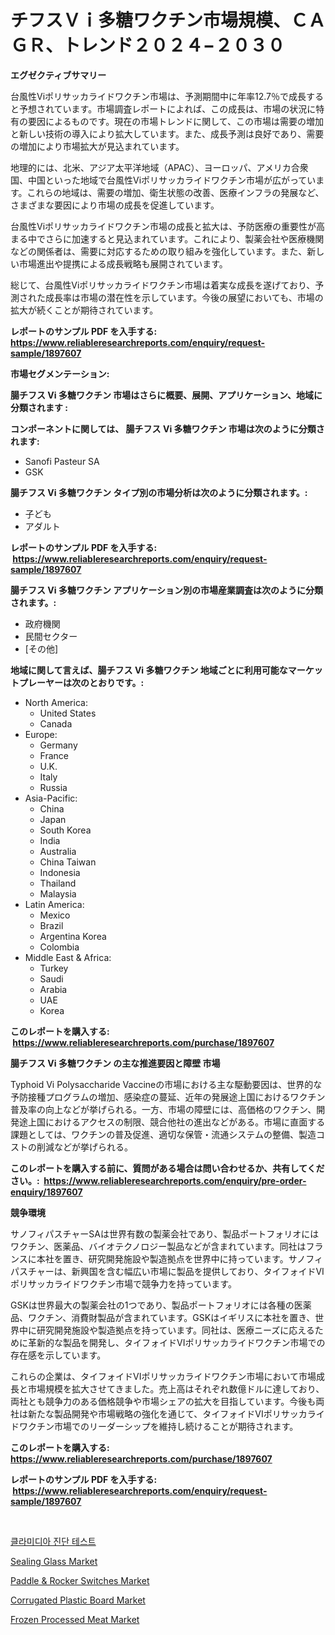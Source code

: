 <p><h1>チフスＶｉ多糖ワクチン市場規模、ＣＡＧＲ、トレンド２０２４−２０３０</h1></p><p><strong>エグゼクティブサマリー</strong></p>
<p><p>台風性Viポリサッカライドワクチン市場は、予測期間中に年率12.7％で成長すると予想されています。市場調査レポートによれば、この成長は、市場の状況に特有の要因によるものです。現在の市場トレンドに関して、この市場は需要の増加と新しい技術の導入により拡大しています。また、成長予測は良好であり、需要の増加により市場拡大が見込まれています。</p><p>地理的には、北米、アジア太平洋地域（APAC）、ヨーロッパ、アメリカ合衆国、中国といった地域で台風性Viポリサッカライドワクチン市場が広がっています。これらの地域は、需要の増加、衛生状態の改善、医療インフラの発展など、さまざまな要因により市場の成長を促進しています。</p><p>台風性Viポリサッカライドワクチン市場の成長と拡大は、予防医療の重要性が高まる中でさらに加速すると見込まれています。これにより、製薬会社や医療機関などの関係者は、需要に対応するための取り組みを強化しています。また、新しい市場進出や提携による成長戦略も展開されています。</p><p>総じて、台風性Viポリサッカライドワクチン市場は着実な成長を遂げており、予測された成長率は市場の潜在性を示しています。今後の展望においても、市場の拡大が続くことが期待されています。</p></p>
<p><strong>レポートのサンプル PDF を入手する: <a href="https://www.reliableresearchreports.com/enquiry/request-sample/1897607">https://www.reliableresearchreports.com/enquiry/request-sample/1897607</a></strong></p>
<p><strong>市場セグメンテーション:</strong></p>
<p><strong> 腸チフス Vi 多糖ワクチン 市場はさらに概要、展開、アプリケーション、地域に分類されます :</strong></p>
<p><strong>コンポーネントに関しては、 腸チフス Vi 多糖ワクチン 市場は次のように分類されます: &nbsp;</strong></p>
<p><ul><li>Sanofi Pasteur SA</li><li>GSK</li></ul></p>
<p><strong> 腸チフス Vi 多糖ワクチン タイプ別の市場分析は次のように分類されます。:</strong></p>
<p><ul><li>子ども</li><li>アダルト</li></ul></p>
<p><strong>レポートのサンプル PDF を入手する: &nbsp;<a href="https://www.reliableresearchreports.com/enquiry/request-sample/1897607">https://www.reliableresearchreports.com/enquiry/request-sample/1897607</a></strong></p>
<p><strong> 腸チフス Vi 多糖ワクチン アプリケーション別の市場産業調査は次のように分類されます。:</strong></p>
<p><ul><li>政府機関</li><li>民間セクター</li><li>[その他]</li></ul></p>
<p><strong>地域に関して言えば、腸チフス Vi 多糖ワクチン 地域ごとに利用可能なマーケットプレーヤーは次のとおりです。:</strong></p>
<p><ul>
    <li>
        North America:
        <ul>
            <li>United States</li>
            <li>Canada</li>
        </ul>
    </li>
    <li>
        Europe:
        <ul>
            <li>Germany</li>
            <li>France</li>
            <li>U.K.</li>
            <li>Italy</li>
            <li>Russia</li>
        </ul>
    </li>
    <li>
        Asia-Pacific:
        <ul>
            <li>China</li>
            <li>Japan</li>
            <li>South Korea</li>
            <li>India</li>
            <li>Australia</li>
            <li>China Taiwan</li>
            <li>Indonesia</li>
            <li>Thailand</li>
            <li>Malaysia</li>
        </ul>
    </li>
    <li>
        Latin America:
        <ul>
            <li>Mexico</li>
            <li>Brazil</li>
            <li>Argentina Korea</li>
            <li>Colombia</li>
        </ul>
    </li>
    <li>
        Middle East & Africa:
        <ul>
            <li>Turkey</li>
            <li>Saudi</li>
            <li>Arabia</li>
            <li>UAE</li>
            <li>Korea</li>
        </ul>
    </li>
    </ul></p>
<p><strong>このレポートを購入する: &nbsp;<a href="https://www.reliableresearchreports.com/purchase/1897607">https://www.reliableresearchreports.com/purchase/1897607</a></strong></p>
<p><strong>腸チフス Vi 多糖ワクチン の主な推進要因と障壁 市場</strong></p>
<p><p>Typhoid Vi Polysaccharide Vaccineの市場における主な駆動要因は、世界的な予防接種プログラムの増加、感染症の蔓延、近年の発展途上国におけるワクチン普及率の向上などが挙げられる。一方、市場の障壁には、高価格のワクチン、開発途上国におけるアクセスの制限、競合他社の進出などがある。市場に直面する課題としては、ワクチンの普及促進、適切な保管・流通システムの整備、製造コストの削減などが挙げられる。</p></p>
<p><strong>このレポートを購入する前に、質問がある場合は問い合わせるか、共有してください。:&nbsp; <a href="https://www.reliableresearchreports.com/enquiry/pre-order-enquiry/1897607">https://www.reliableresearchreports.com/enquiry/pre-order-enquiry/1897607</a></strong></p>
<p><strong>競争環境</strong></p>
<p><p>サノフィパスチャーSAは世界有数の製薬会社であり、製品ポートフォリオにはワクチン、医薬品、バイオテクノロジー製品などが含まれています。同社はフランスに本社を置き、研究開発施設や製造拠点を世界中に持っています。サノフィパスチャーは、新興国を含む幅広い市場に製品を提供しており、タイフォイドVIポリサッカライドワクチン市場で競争力を持っています。</p><p>GSKは世界最大の製薬会社の1つであり、製品ポートフォリオには各種の医薬品、ワクチン、消費財製品が含まれています。GSKはイギリスに本社を置き、世界中に研究開発施設や製造拠点を持っています。同社は、医療ニーズに応えるために革新的な製品を開発し、タイフォイドVIポリサッカライドワクチン市場での存在感を示しています。</p><p>これらの企業は、タイフォイドVIポリサッカライドワクチン市場において市場成長と市場規模を拡大させてきました。売上高はそれぞれ数億ドルに達しており、両社とも競争力のある価格競争や市場シェアの拡大を目指しています。今後も両社は新たな製品開発や市場戦略の強化を通じて、タイフォイドVIポリサッカライドワクチン市場でのリーダーシップを維持し続けることが期待されます。</p></p>
<p><strong>このレポートを購入する: &nbsp; <a href="https://www.reliableresearchreports.com/purchase/1897607">https://www.reliableresearchreports.com/purchase/1897607</a></strong></p>
<p><strong>レポートのサンプル PDF を入手する: &nbsp;<a href="https://www.reliableresearchreports.com/enquiry/request-sample/1897607">https://www.reliableresearchreports.com/enquiry/request-sample/1897607</a></strong><strong></strong></p>
<p>&nbsp;</p>
<p><p><a href="https://github.com/vs10l4sfg5c/Market-Research-Report-List-1/blob/main/5919110193053.md">클라미디아 진단 테스트</a></p><p><a href="https://github.com/Krish2023na/Market-Research-Report-List-3/blob/main/sealing-glass-market.md">Sealing Glass Market</a></p><p><a href="https://issuu.com/reportprime-2/docs/paddle-rocker-switches-market-size-2030.pptx">Paddle & Rocker Switches Market</a></p><p><a href="https://github.com/RickHolmes3/Market-Research-Report-List-3/blob/main/corrugated-plastic-board-market.md">Corrugated Plastic Board Market</a></p><p><a href="https://view.publitas.com/reportprime-1/frozen-processed-meat-market-furnish-information-about-market-size-market-share-market-dynamics-and-projections-spanning-from-2024-to-2031/">Frozen Processed Meat Market</a></p></p>